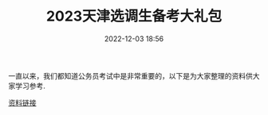 ﻿---
title: 2023天津选调生备考大礼包
date: 2022-12-03 18:56
tags:
- 公考
- 省考
- 天津
- 选调生
- 学习资料
updated: 1970-01-01 08:00:00
---

一直以来，我们都知道公务员考试中是非常重要的，以下是为大家整理的资料供大家学习参考.

[资料链接](https://www.aliyundrive.com/s/HvaHe5KYgzK)
